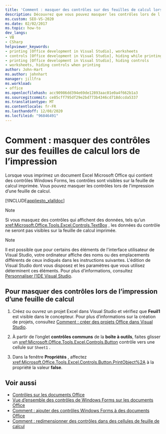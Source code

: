 ```yaml
---
title: 'Comment : masquer des contrôles sur des feuilles de calcul lors de l’impression'
description: Découvrez que vous pouvez masquer les contrôles lors de l’impression d’une feuille de calcul Excel Microsoft Office qui contient des contrôles Windows Forms.
ms.custom: SEO-VS-2020
ms.date: 02/02/2017
ms.topic: how-to
dev_langs:
- VB
- CSharp
helpviewer_keywords:
- printing [Office development in Visual Studio], worksheets
- controls [Office development in Visual Studio], hiding while printing
- printing [Office development in Visual Studio], hiding controls
- worksheets, hiding controls when printing
author: John-Hart
ms.author: johnhart
manager: jillfra
ms.workload:
- office
ms.openlocfilehash: acc90986dd394e69de12893aac01e0a4f662b1a3
ms.sourcegitcommit: ce85cff795df29e2bd773b4346cd718dccda5337
ms.translationtype: MT
ms.contentlocale: fr-FR
ms.lasthandoff: 12/08/2020
ms.locfileid: "96846491"
---
```

# <a name="how-to-hide-controls-on-worksheets-when-printing"></a>Comment : masquer des contrôles sur des feuilles de calcul lors de l’impression
  Lorsque vous imprimez un document Excel Microsoft Office qui contient des contrôles Windows Forms, les contrôles sont visibles sur la feuille de calcul imprimée. Vous pouvez masquer les contrôles lors de l’impression d’une feuille de calcul.

 [!INCLUDE[appliesto_xlalldoc](../vsto/includes/appliesto-xlalldoc-md.md)]

> [!NOTE]
> Si vous masquez des contrôles qui affichent des données, tels qu’un <xref:Microsoft.Office.Tools.Excel.Controls.TextBox> , les données du contrôle ne seront pas visibles sur la feuille de calcul imprimée.

> [!NOTE]
> Il est possible que pour certains des éléments de l'interface utilisateur de Visual Studio, votre ordinateur affiche des noms ou des emplacements différents de ceux indiqués dans les instructions suivantes. L'édition de Visual Studio dont vous disposez et les paramètres que vous utilisez déterminent ces éléments. Pour plus d’informations, consultez [Personnaliser l’IDE Visual Studio](../ide/personalizing-the-visual-studio-ide.md).

## <a name="to-hide-controls-when-a-worksheet-is-printed"></a>Pour masquer des contrôles lors de l’impression d’une feuille de calcul

1. Créez ou ouvrez un projet Excel dans Visual Studio et vérifiez que **Feuil1** est visible dans le concepteur. Pour plus d’informations sur la création de projets, consultez [Comment : créer des projets Office dans Visual Studio](../vsto/how-to-create-office-projects-in-visual-studio.md).

2. À partir de l’onglet **contrôles communs** de la **boîte à outils**, faites glisser un <xref:Microsoft.Office.Tools.Excel.Controls.Button> contrôle vers une cellule sur `Sheet1` .

3. Dans la fenêtre **Propriétés** , affectez <xref:Microsoft.Office.Tools.Excel.Controls.Button.PrintObject%2A> à la propriété la valeur **false**.

## <a name="see-also"></a>Voir aussi
- [Contrôles sur les documents Office](../vsto/controls-on-office-documents.md)
- [Vue d’ensemble des contrôles de Windows Forms sur les documents Office](../vsto/windows-forms-controls-on-office-documents-overview.md)
- [Comment : ajouter des contrôles Windows Forms à des documents Office](../vsto/how-to-add-windows-forms-controls-to-office-documents.md)
- [Comment : redimensionner des contrôles dans des cellules de feuille de calcul](../vsto/how-to-resize-controls-within-worksheet-cells.md)
